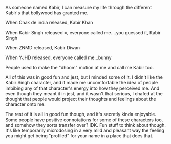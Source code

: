As someone named Kabir, I can measure my life through the different Kabir's that bollywood has granted me. 


When Chak de india released, Kabir Khan


When Kabir Singh released =, everyone called me....you guessed it, Kabir Singh



When ZNMD released, Kabir Diwan

When YJHD released, everyone called me...bunny

People used to make the "dhoom" motion at me and call me Kabir too. 

All of this was in good fun and jest, but I minded some of it. I didn't like the Kabir Singh character, and it made me uncomfortable the idea of people imbibing any of that character's energy into how they perceived me. 
And even though they meant it in jest, and it wasn't that serious, I chafed at the thought that people would project their thoughts and feelings about the character onto me.

The rest of it is all in good fun though, and it's secretly kinda enjoyable. Some people have positive connotations for some of these characters too, and somehow they sorta transfer over? IDK. Fun stuff to think about though. It's like temporarily microdosing in a very mild and pleasant way the feeling you might get being "profiled" for your name in a place that does that. 
